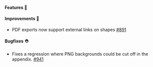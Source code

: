 #### Features 🚀

#### Improvements 🧹

- PDF exports now support external links on shapes [#891](https://github.com/terrastruct/d2/issues/891)

#### Bugfixes ⛑️

- Fixes a regression where PNG backgrounds could be cut off in the appendix. [#941](https://github.com/terrastruct/d2/pull/941)
